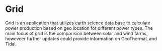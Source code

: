 # Grid

Grid is an application that utilizes earth science data base to 
  calculate power production based on geo location for different power types.
The main focus of grid is the comparision between solar and wind farms, howeveer further updates could
  provide information on GeoThermal, and Tidal.
